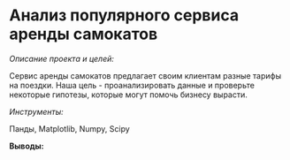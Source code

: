 # Анализ популярного сервиса аренды самокатов

*Описание проекта и целей:*

Сервис аренды самокатов предлагает своим клиентам разные тарифы на поездки. Наша цель - проанализировать данные и проверьте некоторые гипотезы, которые могут помочь бизнесу вырасти.

*Инструменты:*

Панды, Matplotlib, Numpy, Scipy

**Выводы:**

